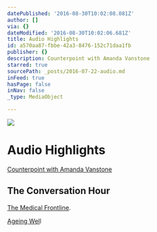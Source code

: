 ```yaml
---
datePublished: '2016-08-30T10:02:08.081Z'
author: []
via: {}
dateModified: '2016-08-30T10:02:06.681Z'
title: Audio Highlights
id: a570aa87-fbbe-42a3-8476-152c71daa1fb
publisher: {}
description: Counterpoint with Amanda Vanstone
starred: true
sourcePath: _posts/2016-07-22-audio.md
inFeed: true
hasPage: false
inNav: false
_type: MediaObject

---
```

![](https://the-grid-user-content.s3-us-west-2.amazonaws.com/49940de3-5fbe-4c48-812b-c7ce4ce390ae.jpg)

# Audio Highlights

[Counterpoint with Amanda Vanstone][0]

## The Conversation Hour

[The Medical Frontline][1].

[Ageing Wel][2]l

[0]: https://drive.google.com/file/d/0BxOSd6jlyjxzNnVMRkhIeFRsTDA/view?usp=sharing
[1]: https://drive.google.com/file/d/0BxOSd6jlyjxzT1kwV1pvb1FJd00/view?usp=sharing "The Medical Frontline"
[2]: https://drive.google.com/file/d/0BxOSd6jlyjxzVS1jZ3RpeWZSajg/view?usp=sharing "Ageing Well"